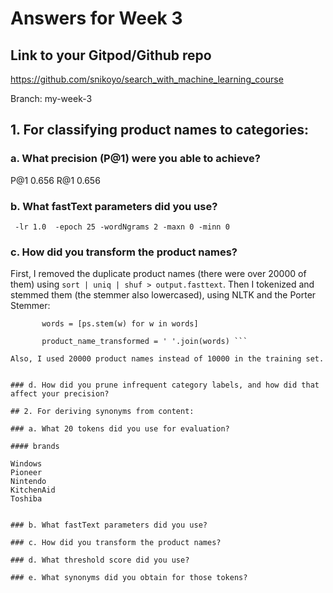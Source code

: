 # Answers for Week 3

## Link to your Gitpod/Github repo 

https://github.com/snikoyo/search_with_machine_learning_course

Branch: my-week-3

## 1. For classifying product names to categories:

### a. What precision (P@1) were you able to achieve?

P@1     0.656
R@1     0.656

### b. What fastText parameters did you use?

` -lr 1.0  -epoch 25 -wordNgrams 2 -maxn 0 -minn 0`

### c. How did you transform the product names?

First, I removed the duplicate product names (there were over 20000 of them) using `sort | uniq | shuf > output.fasttext`.
Then I tokenized and stemmed them (the stemmer also lowercased), using NLTK and the Porter Stemmer:

```    words = word_tokenize(product_name)
       words = [ps.stem(w) for w in words]
    
       product_name_transformed = ' '.join(words) ```

Also, I used 20000 product names instead of 10000 in the training set. 


### d. How did you prune infrequent category labels, and how did that affect your precision?

## 2. For deriving synonyms from content:

### a. What 20 tokens did you use for evaluation?

#### brands

Windows
Pioneer
Nintendo
KitchenAid
Toshiba


### b. What fastText parameters did you use?

### c. How did you transform the product names?

### d. What threshold score did you use?

### e. What synonyms did you obtain for those tokens?

